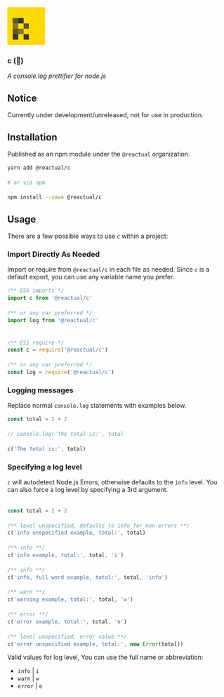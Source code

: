 <img src="docs/resources/logo_icon.png" alt="Logo" width="86">

### **c** (:art:)
_A console.log prettifier for node.js_


## Notice

Currently under development/unreleased, not for use in production.


## Installation

Published as an npm module under the `@reactual` organization.

```bash
yarn add @reactual/c

# or via npm

npm install --save @reactual/c
```

## Usage
There are a few possible ways to use _`c`_ within a project:

### Import Directly As Needed

Import or require from `@reactual/c` in each file as needed. Since _`c`_ is a default export, you can use any variable name you prefer.

```js
/** ES6 imports */
import c from '@reactual/c'

/** or any var preferred */
import log from '@reactual/c'


/** ES5 require */
const c = require('@reactual/c')

/** or any var preferred */
const log = require('@reactual/c')

```
### Logging messages
Replace normal `console.log` statements with examples below.


```js
const total = 2 + 2

// console.log('The total is:', total

c('The total is:', total)
```

### Specifying a log level
_`c`_ will autodetect Node.js Errors, otherwise defaults to the `info` level. You can also force a log level by specifying a 3rd argument.


```js

const total = 2 + 2

/** level unspecified, defaults to info for non-errors **/
c('info unspecified example, total:', total)

/** info **/
c('info example, total:', total, 'i')

/** info **/
c('info, full word example, total:', total, 'info')

/** warn **/
c('warning example, total:', total, 'w')

/** error **/
c('error example, total:', total, 'e')

/** level unspecified, error value **/
c('error unspecified example, total:', new Error(total))

```

Valid values for log level, You can use the full name or abbreviation:

- `info` | `i`
- `warn` | `w`
- `error` | `e`
